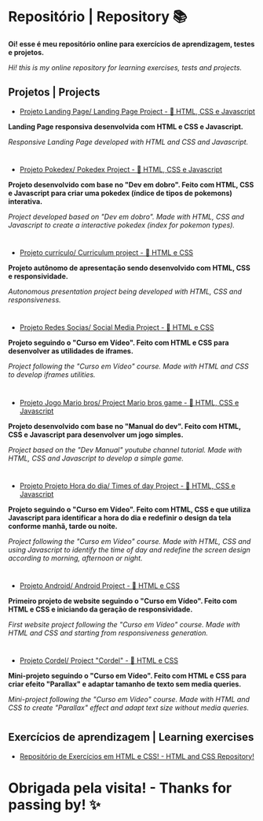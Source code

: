 <h1>Repositório | Repository 📚 </h1> 

<b>Oi! esse é meu repositório online para exercícios de aprendizagem, testes e projetos.</b>
<p><i>Hi! this is my online repository for learning exercises, tests and projects.</i></p>

<h2>Projetos | Projects </h2>

- <a href="https://brunagafo.github.io/projeto-landing-page/" alt="Link para Projeto Landing Page" target="_blank">Projeto Landing Page/ Landing Page Project - 🧱 HTML, CSS e Javascript</a>

<p><b>Landing Page responsiva desenvolvida com HTML e CSS e Javascript.</b></p>
<p><i>Responsive Landing Page developed with HTML and CSS and Javascript.</i></p>

#

- <a href="https://brunagafo.github.io/projeto-pokedex/" alt="Link para Projeto Pokedex" target="_blank">Projeto Pokedex/ Pokedex Project - 🧱 HTML, CSS e Javascript</a>

<p><b>Projeto desenvolvido com base no "Dev em dobro". Feito com HTML, CSS e Javascript para criar uma pokedex (índice de tipos de pokemons) interativa.</b></p>
<p><i>Project developed based on "Dev em dobro". Made with HTML, CSS and Javascript to create a interactive pokedex (index for pokemon types).</i></p>

#

- <a href="https://brunagafo.github.io/projeto-curriculo" alt="Link para Projeto currículo" target="_blank">Projeto currículo/ Curriculum project - 🧱 HTML e CSS</a>

<p><b>Projeto autônomo de apresentação sendo desenvolvido com HTML, CSS e responsividade.</b></p>
<p><i>Autonomous presentation project being developed with HTML, CSS and responsiveness.</i></p>

#

- <a href="https://brunagafo.github.io/HTML-CSS/modulo4/desafios/d13/" alt="Link para Projeto Redes Socias" target="_blank">Projeto Redes Socias/ Social Media Project - 🧱 HTML e CSS</a>

<p><b>Projeto seguindo o "Curso em Vídeo". Feito com HTML e CSS para desenvolver as utilidades de iframes.</b></p>
<p><i>Project following the "Curso em Vídeo" course. Made with HTML and CSS to develop iframes utilities.</i></p>

#

- <a href="https://brunagafo.github.io/projeto-jogo/" alt="Link para Projeto Jogo" target="_blank">Projeto Jogo Mario bros/ Project Mario bros game - 🧱 HTML, CSS e Javascript</a>

<p><b>Projeto desenvolvido com base no "Manual do dev". Feito com HTML, CSS  e Javascript para desenvolver um jogo simples.</b></p>
<p><i>Project based on the "Dev Manual" youtube channel tutorial. Made with HTML, CSS and Javascript to develop a simple game.</i></p>

#

- <a href="https://brunagafo.github.io/JAVASCRIPT/exercicios/d001/d001.html" alt="Link para Projeto Hora do dia" target="_blank">Projeto Projeto Hora do dia/ Times of day Project - 🧱 HTML, CSS e Javascript</a>

<p><b>Projeto seguindo o "Curso em Vídeo". Feito com HTML, CSS e que utiliza Javascript para identificar a hora do dia e redefinir o design da tela conforme manhã, tarde ou noite.</b></p>
<p><i>Project following the "Curso em Vídeo" course. Made with HTML, CSS and using Javascript to identify the time of day and redefine the screen design according to morning, afternoon or night.</i></p>

#

- <a href="https://brunagafo.github.io/HTML-CSS/modulo2/desafios/d10/" alt="Link para Projeto Android" target="_blank">Projeto Android/ Android Project - 🧱 HTML e CSS</a>

<p><b>Primeiro projeto de website seguindo o "Curso em Vídeo". Feito com HTML e CSS e iniciando da geração de responsividade. </b></p>
<p><i>First website project following the "Curso em Vídeo" course. Made with HTML and CSS and starting from responsiveness generation. </i></p>

#

- <a href="https://brunagafo.github.io/HTML-CSS/modulo3/desafios/d12/" alt="Link para Projeto Cordel" target="_blank">Projeto Cordel/ Project "Cordel" - 🧱 HTML e CSS</a>

<p><b>Mini-projeto seguindo o "Curso em Vídeo". Feito com HTML e CSS para criar efeito "Parallax" e adaptar tamanho de texto sem media queries. </b></p>
<p><i>Mini-project following the "Curso em Vídeo" course. Made with HTML and CSS to create "Parallax" effect and adapt text size without media queries.</i></p>

#

<h2>Exercícios de aprendizagem  | Learning exercises</h2>

- <a href="https://github.com/brunagafo/HTML-CSS" alt="Link para Repositório HTML-CSS" target="_blank">Repositório de Exercícios em HTML e CSS!   -  HTML and CSS Repository!</a> 

<h1>Obrigada pela visita!  -   Thanks for passing by! ✨</h1>
